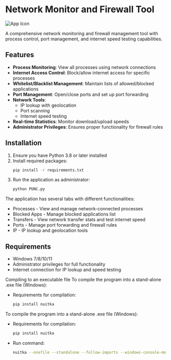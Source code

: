 # Network Monitor and Firewall Tool

![App Icon](icon.ico)

A comprehensive network monitoring and firewall management tool with process control, port management, and internet speed testing capabilities.

## Features

- **Process Monitoring**: View all processes using network connections
- **Internet Access Control**: Block/allow internet access for specific processes
- **Whitelist/Blacklist Management**: Maintain lists of allowed/blocked applications
- **Port Management**: Open/close ports and set up port forwarding
- **Network Tools**: 
  - IP lookup with geolocation
  - Port scanning
  - Internet speed testing
- **Real-time Statistics**: Monitor download/upload speeds
- **Administrator Privileges**: Ensures proper functionality for firewall rules

## Installation

1. Ensure you have Python 3.8 or later installed
2. Install required packages:
   ```bash
   pip install -r requirements.txt

3. Run the application as administrator:
   ```bash
   python PUNC.py


The application has several tabs with different functionalities:
- Processes - View and manage network-connected processes
- Blocked Apps - Manage blocked applications list
- Transfers - View network transfer stats and test internet speed
- Ports - Manage port forwarding and firewall rules
- IP - IP lookup and geolocation tools

## Requirements
- Windows 7/8/10/11
- Administrator privileges for full functionality
- Internet connection for IP lookup and speed testing
	
Compiling to an executable file
To compile the program into a stand-alone .exe file (Windows):

- Requirements for compilation:
    
    ```bash
    pip install nuitka

To compile the program into a stand-alone .exe file (Windows):

- Requirements for compilation:
    
    ```bash
    pip install nuitka

- Run command:

    ```bash
    nuitka --onefile --standalone --follow-imports --windows-console-mode=disable --windows-icon-from-ico=icon.ico --include-data-files=C:\Path\to\icon.ico=icon.ico --enable-plugin=tk-inter --enable-plugin=pylint-warnings  --windows-uac-admin PUNC.py


